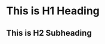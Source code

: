 <!DOCTYPE html>
<html>
<head>
    <title>Heading Example</title>
</head>
<body>
    <h1>This is H1 Heading</h1>
    <h2>This is H2 Subheading</h2>
</body>
</html>
